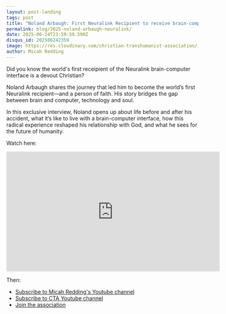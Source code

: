 ```yaml
---
layout: post-landing
tags: post
title: "Noland Arbaugh: First Neuralink Recipient to receive brain-computer interface"
permalink: blog/2025-noland-arbaugh-neuralink/
date: 2025-06-24T23:59:59.590Z
disqus_id: 202506242359
image: https://res.cloudinary.com/christian-transhumanist-association/image/upload/v1751292628/noland-arbaugh-1.png
author: Micah Redding
---
```


Did you know the world's first receipient of the Neuralink brain-computer interface is a devout Christian?

Noland Arbaugh shares the journey that led him to become the world’s first Neuralink recipient—and a person of faith. His story bridges the gap between brain and computer, technology and soul.

In this exclusive interview, Noland opens up about life before and after his accident, what it’s like to live with a brain-computer interface, how this radical experience reshaped his relationship with God, and what he sees for the future of humanity.

Watch here:

<iframe width="560" height="315" src="https://www.youtube.com/embed/xw2Y258hCpU?si=qcgTrOXVSD1XvzmB" title="YouTube video player" frameborder="0" allow="accelerometer; autoplay; clipboard-write; encrypted-media; gyroscope; picture-in-picture; web-share" referrerpolicy="strict-origin-when-cross-origin" allowfullscreen></iframe>

Then:

- [Subscribe to Micah Redding's Youtube channel](https://www.youtube.com/@MicahRedding?sub_confirmation=1)
- [Subscribe to CTA Youtube channel](https://www.youtube.com/@ChristianTranshumanism?sub_confirmation=1)
- [Join the association](https://www.christiantranshumanism.org/join/)
